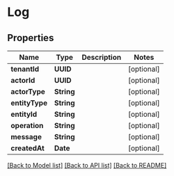 # Log

## Properties
Name | Type | Description | Notes
------------ | ------------- | ------------- | -------------
**tenantId** | **UUID** |  | [optional] 
**actorId** | **UUID** |  | [optional] 
**actorType** | **String** |  | [optional] 
**entityType** | **String** |  | [optional] 
**entityId** | **String** |  | [optional] 
**operation** | **String** |  | [optional] 
**message** | **String** |  | [optional] 
**createdAt** | **Date** |  | [optional] 

[[Back to Model list]](../README.md#documentation-for-models) [[Back to API list]](../README.md#documentation-for-api-endpoints) [[Back to README]](../README.md)


